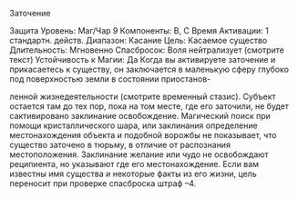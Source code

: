 
Заточение

Защита
Уровень: Маг/Чар 9
Компоненты: В, С
Время Активации: 1 стандартн. действ.
Диапазон: Касание
Цель: Касаемое существо
Длительность: Мгновенно
Спасбросок: Воля нейтрализует
(смотрите текст)
Устойчивость к Магии: Да
Когда вы активируете заточение и прикасаетесь к существу, он заключается в
маленькую сферу глубоко под поверхностью земли в состоянии приостанов-

ленной жизнедеятельности (смотрите
временный стазис). Субъект остается
там до тех пор, пока на том месте, где его
заточили, не будет сактивировано заклинание освобождение. Магический поиск
при помощи кристаллического шара,
или заклинания определение местонахождения объекта и подобной ворожбы
не показывает, что существо заточено в
тюрьму, в отличие от распознания местоположения. Заклинание желание
или чудо не освобождают реципиента,
но указывают где его местонахождение.
Если вам известны имя существа и некоторые факты из его жизни, цель переносит при проверке спасброска штраф –4.